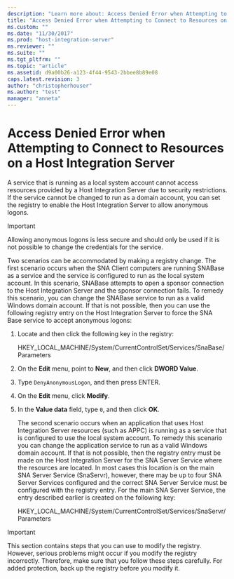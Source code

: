 ```yaml
---
description: "Learn more about: Access Denied Error when Attempting to Connect to Resources on a Host Integration Server"
title: "Access Denied Error when Attempting to Connect to Resources on a Host Integration Server1 | Microsoft Docs"
ms.custom: ""
ms.date: "11/30/2017"
ms.prod: "host-integration-server"
ms.reviewer: ""
ms.suite: ""
ms.tgt_pltfrm: ""
ms.topic: "article"
ms.assetid: d9a00b26-a123-4f44-9543-2bbee8b89e08
caps.latest.revision: 3
author: "christopherhouser"
ms.author: "test"
manager: "anneta"
---
```

# Access Denied Error when Attempting to Connect to Resources on a Host Integration Server
A service that is running as a local system account cannot access resources provided by a Host Integration Server due to security restrictions. If the service cannot be changed to run as a domain account, you can set the registry to enable the Host Integration Server to allow anonymous logons.  
  
> [!IMPORTANT]
>  Allowing anonymous logons is less secure and should only be used if it is not possible to change the credentials for the service.  
  
 Two scenarios can be accommodated by making a registry change. The first scenario occurs when the SNA Client computers are running SNABase as a service and the service is configured to run as the local system account. In this scenario, SNABase attempts to open a sponsor connection to the Host Integration Server and the sponsor connection fails. To remedy this scenario, you can change the SNABase service to run as a valid Windows domain account. If that is not possible, then you can use the following registry entry on the Host Integration Server to force the SNA Base service to accept anonymous logons:  
  
1. Locate and then click the following key in the registry:  
  
    HKEY_LOCAL_MACHINE/System/CurrentControlSet/Services/SnaBase/Parameters  
  
2. On the **Edit** menu, point to **New**, and then click **DWORD Value**.  
  
3. Type `DenyAnonymousLogon`, and then press ENTER.  
  
4. On the **Edit** menu, click **Modify**.  
  
5. In the **Value data** field, type `0`, and then click **OK**.  
  
   The second scenario occurs when an application that uses Host Integration Server resources (such as APPC) is running as a service that is configured to use the local system account. To remedy this scenario you can change the application service to run as a valid Windows domain account. If that is not possible, then the registry entry must be made on the Host Integration Server for the SNA Server Service where the resources are located. In most cases this location is on the main SNA Server Service (SnaServr), however, there may be up to four SNA Server Services configured and the correct SNA Server Service must be configured with the registry entry. For the main SNA Server Service, the entry described earlier is created on the following key:  
  
   HKEY_LOCAL_MACHINE/System/CurrentControlSet/Services/SnaServr/Parameters  
  
> [!IMPORTANT]
>  This section contains steps that you can use to modify the registry. However, serious problems might occur if you modify the registry incorrectly. Therefore, make sure that you follow these steps carefully. For added protection, back up the registry before you modify it.

